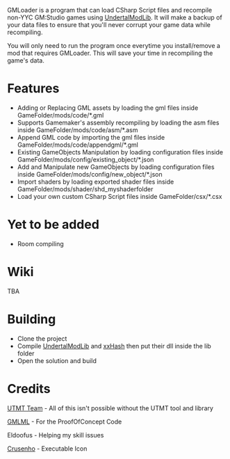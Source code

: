 GMLoader is a program that can load CSharp Script files and recompile non-YYC GM:Studio games using [UndertalModLib](https://github.com/krzys-h/UndertaleModTool). It will make a backup of your data files to ensure that you'll never corrupt your game data while recompiling. 


You will only need to run the program once everytime you install/remove a mod that requires GMLoader. This will save your time in recompiling the game's data.

# Features
* Adding or Replacing GML assets by loading the gml files inside GameFolder/mods/code/*.gml
* Supports Gamemaker's assembly recompiling by loading the asm files inside GameFolder/mods/code/asm/*.asm
* Append GML code by importing the gml files inside GameFolder/mods/code/appendgml/*.gml
* Existing GameObjects Manipulation by loading configuration files inside GameFolder/mods/config/existing_object/*.json
* Add and Manipulate new GameObjects by loading configuration files inside GameFolder/mods/config/new_object/*.json
* Import shaders by loading exported shader files inside GameFolder/mods/shader/shd_myshaderfolder
* Load your own custom CSharp Script files inside GameFolder/csx/*.csx

# Yet to be added
* Room compiling

# Wiki
TBA

# Building
* Clone the project
* Compile [UndertalModLib](https://github.com/krzys-h/UndertaleModTool) and [xxHash](https://github.com/uranium62/xxHash) then put their dll inside the lib folder
* Open the solution and build

# Credits
[UTMT Team](https://github.com/krzys-h/UndertaleModTool) - All of this isn't possible without the UTMT tool and library

[GMLML](https://github.com/BlurOne-GIT/GML-Mod-Loader) - For the ProofOfConcept Code

Eldoofus - Helping my skill issues

[Crusenho](https://crusenho.itch.io/) - Executable Icon
